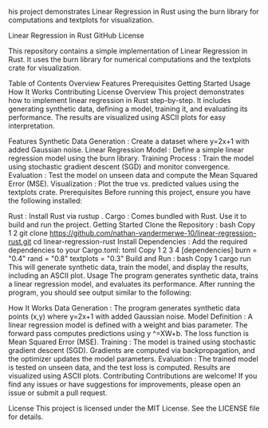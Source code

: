 his project demonstrates Linear Regression in Rust using the burn library for computations and textplots for visualization.

Linear Regression in Rust GitHub License

This repository contains a simple implementation of Linear Regression in Rust. It uses the burn library for numerical computations and the textplots crate for visualization.

Table of Contents Overview Features Prerequisites Getting Started Usage How It Works Contributing License Overview This project demonstrates how to implement linear regression in Rust step-by-step. It includes generating synthetic data, defining a model, training it, and evaluating its performance. The results are visualized using ASCII plots for easy interpretation.

Features Synthetic Data Generation : Create a dataset where y=2x+1 with added Gaussian noise. Linear Regression Model : Define a simple linear regression model using the burn library. Training Process : Train the model using stochastic gradient descent (SGD) and monitor convergence. Evaluation : Test the model on unseen data and compute the Mean Squared Error (MSE). Visualization : Plot the true vs. predicted values using the textplots crate. Prerequisites Before running this project, ensure you have the following installed:

Rust : Install Rust via rustup . Cargo : Comes bundled with Rust. Use it to build and run the project. Getting Started Clone the Repository : bash Copy 1 2 git clone https://github.com/nathan-vandermerwe-10/linear-regression-rust.git cd linear-regression-rust Install Dependencies : Add the required dependencies to your Cargo.toml: toml Copy 1 2 3 4 [dependencies] burn = "0.4" rand = "0.8" textplots = "0.3" Build and Run : bash Copy 1 cargo run This will generate synthetic data, train the model, and display the results, including an ASCII plot. Usage The program generates synthetic data, trains a linear regression model, and evaluates its performance. After running the program, you should see output similar to the following:

How It Works Data Generation : The program generates synthetic data points (x,y) where y=2x+1 with added Gaussian noise. Model Definition : A linear regression model is defined with a weight and bias parameter. The forward pass computes predictions using
y ^​=XW+b. The loss function is Mean Squared Error (MSE). Training : The model is trained using stochastic gradient descent (SGD). Gradients are computed via backpropagation, and the optimizer updates the model parameters. Evaluation : The trained model is tested on unseen data, and the test loss is computed. Results are visualized using ASCII plots. Contributing Contributions are welcome! If you find any issues or have suggestions for improvements, please open an issue or submit a pull request.

License This project is licensed under the MIT License. See the LICENSE file for details.

